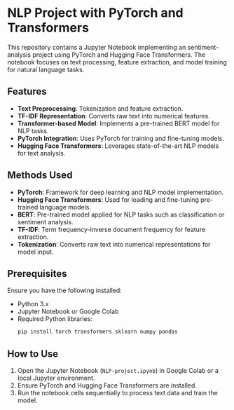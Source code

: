 # NLP Project with PyTorch and Transformers

This repository contains a Jupyter Notebook implementing an sentiment-analysis project using PyTorch and Hugging Face Transformers. The notebook focuses on text processing, feature extraction, and model training for natural language tasks.

## Features

- **Text Preprocessing**: Tokenization and feature extraction.
- **TF-IDF Representation**: Converts raw text into numerical features.
- **Transformer-based Model**: Implements a pre-trained BERT model for NLP tasks.
- **PyTorch Integration**: Uses PyTorch for training and fine-tuning models.
- **Hugging Face Transformers**: Leverages state-of-the-art NLP models for text analysis.

## Methods Used

- **PyTorch**: Framework for deep learning and NLP model implementation.
- **Hugging Face Transformers**: Used for loading and fine-tuning pre-trained language models.
- **BERT**: Pre-trained model applied for NLP tasks such as classification or sentiment analysis.
- **TF-IDF**: Term frequency-inverse document frequency for feature extraction.
- **Tokenization**: Converts raw text into numerical representations for model input.

## Prerequisites

Ensure you have the following installed:

- Python 3.x
- Jupyter Notebook or Google Colab
- Required Python libraries:
  ```sh
  pip install torch transformers sklearn numpy pandas
  ```

## How to Use

1. Open the Jupyter Notebook (`NLP-project.ipynb`) in Google Colab or a local Jupyter environment.
2. Ensure PyTorch and Hugging Face Transformers are installed.
3. Run the notebook cells sequentially to process text data and train the model.

